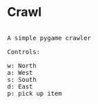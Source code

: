 # Crawl

<pre>

A simple pygame crawler

Controls:

w: North
a: West
s: South
d: East
p: pick up item
</pre>
